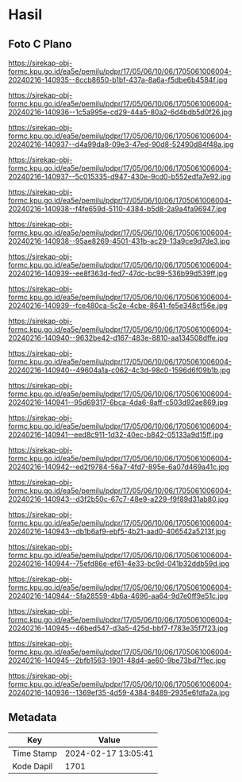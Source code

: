 # Hasil

## Foto C Plano

https://sirekap-obj-formc.kpu.go.id/ea5e/pemilu/pdpr/17/05/06/10/06/1705061006004-20240216-140935--8ccb8650-b1bf-437a-8a6a-f5dbe6b4584f.jpg

https://sirekap-obj-formc.kpu.go.id/ea5e/pemilu/pdpr/17/05/06/10/06/1705061006004-20240216-140936--1c5a995e-cd29-44a5-80a2-6d4bdb5d0f26.jpg

https://sirekap-obj-formc.kpu.go.id/ea5e/pemilu/pdpr/17/05/06/10/06/1705061006004-20240216-140937--d4a99da8-09e3-47ed-90d8-52490d84f48a.jpg

https://sirekap-obj-formc.kpu.go.id/ea5e/pemilu/pdpr/17/05/06/10/06/1705061006004-20240216-140937--5c015335-d947-430e-9cd0-b552edfa7e92.jpg

https://sirekap-obj-formc.kpu.go.id/ea5e/pemilu/pdpr/17/05/06/10/06/1705061006004-20240216-140938--f4fe659d-5110-4384-b5d8-2a9a4fa96947.jpg

https://sirekap-obj-formc.kpu.go.id/ea5e/pemilu/pdpr/17/05/06/10/06/1705061006004-20240216-140938--95ae8269-4501-431b-ac29-13a9ce9d7de3.jpg

https://sirekap-obj-formc.kpu.go.id/ea5e/pemilu/pdpr/17/05/06/10/06/1705061006004-20240216-140939--ee8f363d-fed7-47dc-bc99-536b99d539ff.jpg

https://sirekap-obj-formc.kpu.go.id/ea5e/pemilu/pdpr/17/05/06/10/06/1705061006004-20240216-140939--fce480ca-5c2e-4cbe-8641-fe5e348cf56e.jpg

https://sirekap-obj-formc.kpu.go.id/ea5e/pemilu/pdpr/17/05/06/10/06/1705061006004-20240216-140940--9632be42-d167-483e-8810-aa134508dffe.jpg

https://sirekap-obj-formc.kpu.go.id/ea5e/pemilu/pdpr/17/05/06/10/06/1705061006004-20240216-140940--49604a1a-c062-4c3d-98c0-1596d6f09b1b.jpg

https://sirekap-obj-formc.kpu.go.id/ea5e/pemilu/pdpr/17/05/06/10/06/1705061006004-20240216-140941--95d69317-6bca-4da6-8aff-c503d92ae869.jpg

https://sirekap-obj-formc.kpu.go.id/ea5e/pemilu/pdpr/17/05/06/10/06/1705061006004-20240216-140941--eed8c911-1d32-40ec-b842-05133a9d15ff.jpg

https://sirekap-obj-formc.kpu.go.id/ea5e/pemilu/pdpr/17/05/06/10/06/1705061006004-20240216-140942--ed2f9784-56a7-4fd7-895e-6a07d469a41c.jpg

https://sirekap-obj-formc.kpu.go.id/ea5e/pemilu/pdpr/17/05/06/10/06/1705061006004-20240216-140943--d3f2b50c-67c7-48e9-a229-f9f89d31ab80.jpg

https://sirekap-obj-formc.kpu.go.id/ea5e/pemilu/pdpr/17/05/06/10/06/1705061006004-20240216-140943--db1b6af9-ebf5-4b21-aad0-406542a5213f.jpg

https://sirekap-obj-formc.kpu.go.id/ea5e/pemilu/pdpr/17/05/06/10/06/1705061006004-20240216-140944--75efd86e-ef61-4e33-bc9d-041b32ddb59d.jpg

https://sirekap-obj-formc.kpu.go.id/ea5e/pemilu/pdpr/17/05/06/10/06/1705061006004-20240216-140944--5fa28559-4b6a-4696-aa64-9d7e0ff9e51c.jpg

https://sirekap-obj-formc.kpu.go.id/ea5e/pemilu/pdpr/17/05/06/10/06/1705061006004-20240216-140945--46bed547-d3a5-425d-bbf7-f783e35f7f23.jpg

https://sirekap-obj-formc.kpu.go.id/ea5e/pemilu/pdpr/17/05/06/10/06/1705061006004-20240216-140945--2bfb1563-1901-48d4-ae60-9be73bd7f1ec.jpg

https://sirekap-obj-formc.kpu.go.id/ea5e/pemilu/pdpr/17/05/06/10/06/1705061006004-20240216-140936--1369ef35-4d59-4384-8489-2935e6fdfa2a.jpg


## Metadata

| Key        | Value               |
| ---------- | ------------------- |
| Time Stamp | 2024-02-17 13:05:41 |
| Kode Dapil | 1701                |



